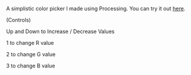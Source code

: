 A simplistic color picker I made using Processing. You can try it out [here](https://openprocessing.org/sketch/1105742).

(Controls)

Up and Down to Increase / Decrease Values

1 to change R value

2 to change G value

3 to change B value
